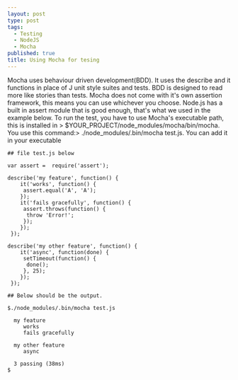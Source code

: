 ```yaml
---
layout: post
type: post
tags: 
  - Testing
  - NodeJS
  - Mocha
published: true
title: Using Mocha for tesing
---
```

 Mocha uses behaviour driven development(BDD). It uses the describe and it functions in place of J unit style suites and tests. BDD is designed to read more like stories than tests. Mocha does not come with it's own assertion framework, this means you can use whichever you choose. Node.js  has a built in assert module that is good enough, that's what we used in the example below. 
 To run the test, you have to use Mocha's executable path, this is installed in > $YOUR_PROJECT/node_modules/mocha/bin/mocha. You use this command:> ./node_modules/.bin/mocha test.js. You can add it in your executable


    ## file test.js below

    var assert =  require('assert');

    describe('my feature', function() {
        it('works', function() {
         assert.equal('A', 'A');
        });
        it('fails gracefully', function() {
         assert.throws(function() {
          throw 'Error!';
         });
        });
     });

    describe('my other feature', function() {
        it('async', function(done) {
         setTimeout(function() {
          done();
         }, 25);
        });
     });

    ## Below should be the output.

    $./node_modules/.bin/mocha test.js

      my feature
         works
         fails gracefully
  
      my other feature
         async

      3 passing (38ms)
    $
